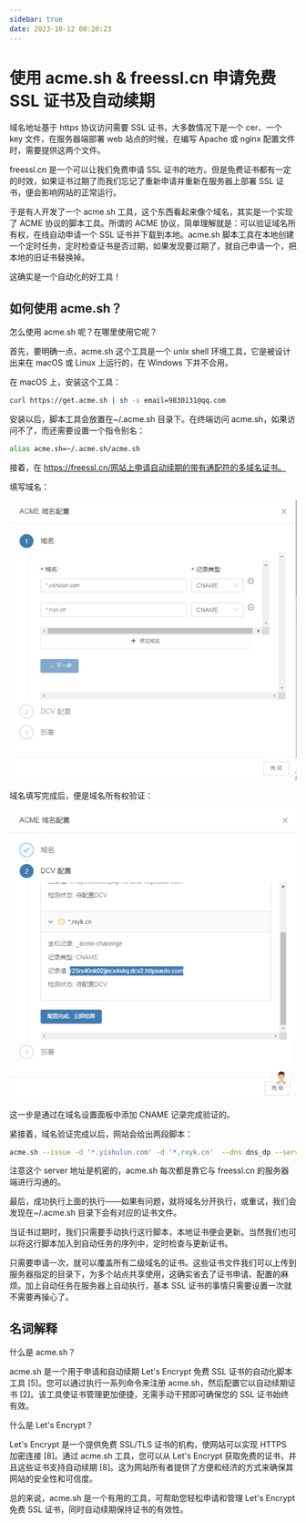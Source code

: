 ```yaml
---
sidebar: true
date: 2023-10-12 00:20:23
---
```


# 使用 acme.sh & freessl.cn 申请免费 SSL 证书及自动续期

域名地址基于 https 协议访问需要 SSL 证书，大多数情况下是一个 cer、一个 key 文件，在服务器端部署 web 站点的时候，在编写 Apache 或 nginx 配置文件时，需要提供这两个文件。

freessl.cn 是一个可以让我们免费申请 SSL 证书的地方。但是免费证书都有一定的时效，如果证书过期了而我们忘记了重新申请并重新在服务器上部署 SSL 证书，便会影响网站的正常运行。

于是有人开发了一个 acme.sh 工具，这个东西看起来像个域名，其实是一个实现了 ACME 协议的脚本工具。所谓的 ACME 协议，简单理解就是：可以验证域名所有权，在线自动申请一个 SSL 证书并下载到本地。acme.sh 脚本工具在本地创建一个定时任务，定时检查证书是否过期，如果发现要过期了，就自己申请一个，把本地的旧证书替换掉。

这确实是一个自动化的好工具！

## 如何使用 acme.sh？

怎么使用 acme.sh 呢？在哪里使用它呢？

首先，要明确一点，acme.sh 这个工具是一个 unix shell 环境工具，它是被设计出来在 macOS 或 Linux 上运行的，在 Windows 下并不合用。

在 macOS 上，安装这个工具：

```bash
curl https://get.acme.sh | sh -s email=9830131@qq.com
```

安装以后，脚本工具会放置在~/.acme.sh 目录下。在终端访问 acme.sh，如果访问不了，而还需要设置一个指令别名：

```bash
alias acme.sh=~/.acme.sh/acme.sh
```

接着，在 https://freessl.cn/网站上申请自动续期的带有通配符的多域名证书。

填写域名：

![image-20231012003243941](./assets/image-20231012003243941.png)

域名填写完成后，便是域名所有权验证：

![image-20231012003307779](./assets/image-20231012003307779.png)

这一步是通过在域名设置面板中添加 CNAME 记录完成验证的。

紧接着，域名验证完成以后，网站会给出两段脚本：

```bash
acme.sh --issue -d '*.yishulun.com' -d '*.rxyk.cn'  --dns dns_dp --server https://acme.freessl.cn/v2/DV90/directory/i33ey2k462**** --debug
```

注意这个 server 地址是机密的，acme.sh 每次都是靠它与 freessl.cn 的服务器端进行沟通的。

最后，成功执行上面的执行——如果有问题，就将域名分开执行，或重试，我们会发现在~/.acme.sh 目录下会有对应的证书文件。

当证书过期时，我们只需要手动执行这行脚本，本地证书便会更新。当然我们也可以将这行脚本加入到自动任务的序列中，定时检查与更新证书。

只需要申请一次，就可以覆盖所有二级域名的证书。这些证书文件我们可以上传到服务器指定的目录下，为多个站点共享使用，这确实省去了证书申请、配置的麻烦。加上自动任务在服务器上自动执行，基本 SSL 证书的事情只需要设置一次就不需要再操心了。

## 名词解释

什么是 acme.sh？

acme.sh 是一个用于申请和自动续期 Let's Encrypt 免费 SSL 证书的自动化脚本工具 [5]。您可以通过执行一系列命令来注册 acme.sh，然后配置它以自动续期证书 [2]。该工具使证书管理更加便捷，无需手动干预即可确保您的 SSL 证书始终有效。

什么是 Let's Encrypt？

Let's Encrypt 是一个提供免费 SSL/TLS 证书的机构，使网站可以实现 HTTPS 加密连接 [8]。通过 acme.sh 工具，您可以从 Let's Encrypt 获取免费的证书，并且这些证书支持自动续期 [8]。这为网站所有者提供了方便和经济的方式来确保其网站的安全性和可信度。

总的来说，acme.sh 是一个有用的工具，可帮助您轻松申请和管理 Let's Encrypt 免费 SSL 证书，同时自动续期保持证书的有效性。
